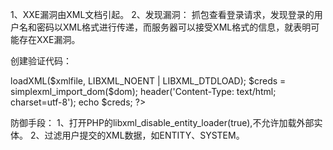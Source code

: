 1、XXE漏洞由XML文档引起。
2、发现漏洞：
抓包查看登录请求，发现登录的用户名和密码以XML格式进行传递，而服务器可以接受XML格式的信息，就表明可能存在XXE漏洞。

创建验证代码：

<?php  
libxml_disable_entity_loader(false);  
$xmlfile = file_get_contents('php://input');  //获取文件内容
//添加异常处理
$dom = new DOMDocument();  
$dom->loadXML($xmlfile, LIBXML_NOENT | LIBXML_DTDLOAD);  
$creds = simplexml_import_dom($dom);  
header('Content-Type: text/html; charset=utf-8');  
echo $creds;  
?>


防御手段：
1、打开PHP的libxml_disable_entity_loader(true),不允许加载外部实体。
2、过滤用户提交的XML数据，如ENTITY、SYSTEM。



